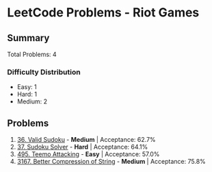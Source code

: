 # LeetCode Problems - Riot Games

## Summary
Total Problems: 4

### Difficulty Distribution

- Easy: 1
- Hard: 1
- Medium: 2

## Problems

1. [36. Valid Sudoku](https://leetcode.com/problems/valid-sudoku/) - **Medium** | Acceptance: 62.7%
2. [37. Sudoku Solver](https://leetcode.com/problems/sudoku-solver/) - **Hard** | Acceptance: 64.1%
3. [495. Teemo Attacking](https://leetcode.com/problems/teemo-attacking/) - **Easy** | Acceptance: 57.0%
4. [3167. Better Compression of String](https://leetcode.com/problems/better-compression-of-string/) - **Medium** | Acceptance: 75.8%